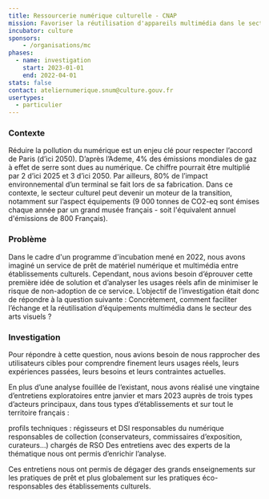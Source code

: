 ```yaml
---
title: Ressourcerie numérique culturelle - CNAP
mission: Favoriser la réutilisation d'appareils multimédia dans le secteur des arts visuels
incubator: culture
sponsors: 
    - /organisations/mc
phases:
  - name: investigation
    start: 2023-01-01
    end: 2022-04-01
stats: false
contact: ateliernumerique.snum@culture.gouv.fr
usertypes:
  - particulier
---
```


### Contexte

Réduire la pollution du numérique est un enjeu clé pour respecter l’accord de Paris (d’ici 2050). D’après l’Ademe, 4% des émissions mondiales de gaz à effet de serre sont dues au numérique. Ce chiffre pourrait être multiplié par 2 d’ici 2025 et 3 d’ici 2050. Par ailleurs, 80% de l’impact environnemental d’un terminal se fait lors de sa fabrication.
Dans ce contexte, le secteur culturel peut devenir un moteur de la transition, notamment sur l’aspect équipements (9 000 tonnes de CO2-eq sont émises chaque année par un grand musée français - soit l'équivalent annuel d'émissions de 800 Français).

### Problème

Dans le cadre d'un programme d'incubation mené en 2022, nous avons imaginé un service de prêt de matériel numérique et multimédia entre établissements culturels. Cependant, nous avions besoin d’éprouver cette première idée de solution et d’analyser les usages réels afin de minimiser le risque de non-adoption de ce service. L’objectif de l’investigation était donc de répondre à la question suivante :
Concrètement, comment faciliter l’échange et la réutilisation d’équipements multimédia dans le secteur des arts visuels ?

### Investigation 

Pour répondre à cette question, nous avions besoin de nous rapprocher des utilisateurs cibles pour comprendre finement  leurs usages réels, leurs expériences passées, leurs besoins et leurs contraintes actuelles.

En plus d’une analyse fouillée de l’existant, nous avons réalisé une vingtaine d’entretiens exploratoires entre janvier et mars 2023 auprès de trois types d’acteurs principaux, dans tous types d’établissements et sur tout le territoire français :

profils techniques : régisseurs et DSI
responsables du numérique
responsables de collection (conservateurs, commissaires d’exposition, curateurs…)
chargés de RSO
Des entretiens avec des experts de la thématique nous ont permis d’enrichir l’analyse.

Ces entretiens nous ont permis de dégager des grands enseignements sur les pratiques de prêt et plus globalement sur les pratiques éco-responsables des établissements culturels.
